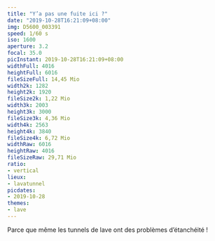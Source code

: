 ```yaml
---
title: "Y’a pas une fuite ici ?"
date: "2019-10-28T16:21:09+08:00"
img: D5600_003391
speed: 1/60 s
iso: 1600
aperture: 3.2
focal: 35.0
picInstant: 2019-10-28T16:21:09+08:00
widthFull: 4016
heightFull: 6016
fileSizeFull: 14,45 Mio
width2k: 1282
height2k: 1920
fileSize2k: 1,22 Mio
width3k: 2003
height3k: 3000
fileSize3k: 4,36 Mio
width4k: 2563
height4k: 3840
fileSize4k: 6,72 Mio
widthRaw: 6016
heightRaw: 4016
fileSizeRaw: 29,71 Mio
ratio:
- vertical
lieux:
- lavatunnel
picdates:
- 2019-10-28
themes:
- lave
---
```


Parce que même les tunnels de lave ont des problèmes d’étanchéité !